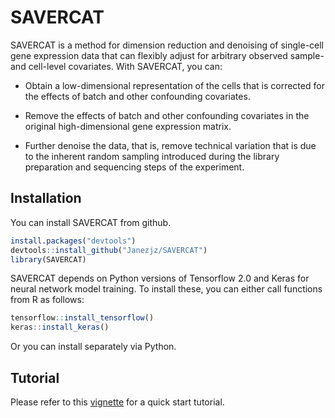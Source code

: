 # SAVERCAT

SAVERCAT is a method for dimension reduction and denoising of single-cell gene expression data that can flexibly adjust for arbitrary observed sample- and cell-level covariates. With SAVERCAT, you can:

* Obtain a low-dimensional representation of the cells that is corrected for the effects of batch and other confounding covariates.

* Remove the effects of batch and other confounding covariates in the original high-dimensional gene expression matrix.

* Further denoise the data, that is, remove technical variation that is due to the inherent random sampling introduced during the library preparation and sequencing steps of the experiment.

## Installation

You can install SAVERCAT from github.

```R
install.packages("devtools")
devtools::install_github("Janezjz/SAVERCAT")
library(SAVERCAT)
```

SAVERCAT depends on Python versions of Tensorflow 2.0 and Keras for neural network model training. To install these, you can either call functions from R as follows:

```R
tensorflow::install_tensorflow()
keras::install_keras()
```

Or you can install separately via Python.

## Tutorial
Please refer to this [vignette](http://htmlpreview.github.io/?https://github.com/Janezjz/SAVERCAT/master/docs/savercat_tutorial.html) for a quick start tutorial.

